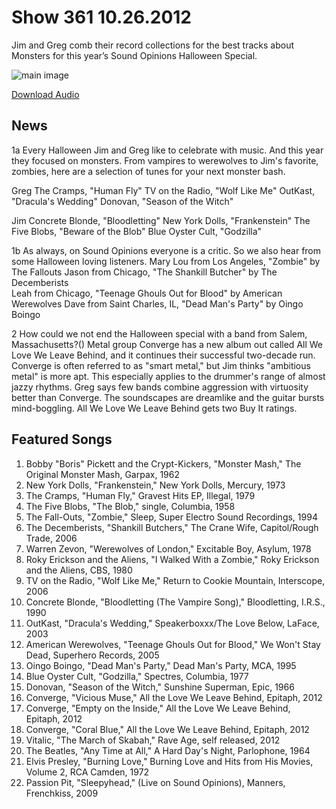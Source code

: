 # Show 361 10.26.2012
Jim and Greg comb their record collections for the best tracks about Monsters for this year’s Sound Opinions Halloween Special.

                                                                        

![main image](http://www.soundopinions.org/images/2012/monsters.jpg)

[Download Audio](http://audio.soundopinions.org/streams/2012/10/so_20121026.m3u)

## News
1a Every Halloween Jim and Greg like to celebrate with music. And this year they focused on monsters. From vampires to werewolves to Jim's favorite, zombies, here are a selection of tunes for your next monster bash.

Greg
The Cramps, "Human Fly"
TV on the Radio, "Wolf Like Me"
OutKast, "Dracula's Wedding"
Donovan, "Season of the Witch"

Jim
Concrete Blonde, "Bloodletting"
New York Dolls, "Frankenstein"
The Five Blobs, "Beware of the Blob"
Blue Oyster Cult, "Godzilla"

1b As always, on Sound Opinions everyone is a critic. So we also hear from some Halloween loving listeners.
Mary Lou from Los Angeles, "Zombie" by The Fallouts
Jason from Chicago, "The Shankill Butcher" by The Decemberists  
Leah from Chicago, "Teenage Ghouls Out for Blood" by American Werewolves
Dave from Saint Charles, IL, "Dead Man's Party" by Oingo Boingo

2 How could we not end the Halloween special with a band from Salem, Massachusetts?() Metal group Converge has a new album out called All We Love We Leave Behind, and it continues their successful two-decade run. Converge is often referred to as "smart metal," but Jim thinks "ambitious metal" is more apt. This especially applies to the drummer's range of almost jazzy 
rhythms. Greg says few bands combine aggression with virtuosity better than Converge. The soundscapes are dreamlike and the guitar bursts mind-boggling. All We Love We Leave Behind gets two Buy It ratings.

## Featured Songs
1. Bobby "Boris" Pickett and the Crypt-Kickers, "Monster Mash," The Original Monster Mash, Garpax, 1962
2. New York Dolls, "Frankenstein," New York Dolls, Mercury, 1973
3. The Cramps, "Human Fly," Gravest Hits EP, Illegal, 1979
4. The Five Blobs, "The Blob," single, Columbia, 1958
5. The Fall-Outs, "Zombie," Sleep, Super Electro Sound Recordings, 1994
6. The Decemberists, "Shankill Butchers," The Crane Wife, Capitol/Rough Trade, 2006
7. Warren Zevon, "Werewolves of London," Excitable Boy, Asylum, 1978
8. Roky Erickson and the Aliens, "I Walked With a Zombie," Roky Erickson and the Aliens, CBS, 1980
9. TV on the Radio, "Wolf Like Me," Return to Cookie Mountain, Interscope, 2006
10. Concrete Blonde, "Bloodletting (The Vampire Song)," Bloodletting, I.R.S., 1990
11. OutKast, "Dracula's Wedding," Speakerboxxx/The Love Below, LaFace, 2003
12. American Werewolves, "Teenage Ghouls Out for Blood," We Won't Stay Dead, Superhero Records, 2005
13. Oingo Boingo, "Dead Man's Party," Dead Man's Party, MCA, 1995
14. Blue Oyster Cult, "Godzilla," Spectres, Columbia, 1977
15. Donovan, "Season of the Witch," Sunshine Superman, Epic, 1966
16. Converge, "Vicious Muse," All the Love We Leave Behind, Epitaph, 2012
17. Converge, "Empty on the Inside," All the Love We Leave Behind, Epitaph, 2012
18. Converge, "Coral Blue," All the Love We Leave Behind, Epitaph, 2012
19. Vitalic, "The March of Skabah," Rave Age, self released, 2012
20. The Beatles, "Any Time at All," A Hard Day's Night, Parlophone, 1964
21. Elvis Presley, "Burning Love," Burning Love and Hits from His Movies, Volume 2, RCA Camden, 1972
22. Passion Pit, "Sleepyhead," (Live on Sound Opinions), Manners, Frenchkiss, 2009
